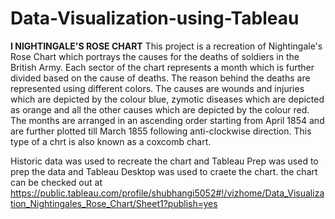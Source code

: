# Data-Visualization-using-Tableau

**I NIGHTINGALE'S ROSE CHART**
 This project is a recreation of Nightingale's Rose Chart which portrays the causes for the deaths of soldiers in the British Army. Each sector of the chart represents a month which is further divided based on the cause of deaths. The reason behind the deaths are represented using different colors. The causes are wounds and injuries which are depicted by the colour blue, zymotic diseases which are depicted as orange and all the other causes which are depicted by the colour red. The months are arranged in an ascending order starting from April 1854 and are further plotted till March 1855 following anti-clockwise direction. This type of a chrt is also known as a coxcomb chart. 

Historic data was used to recreate the chart and Tableau Prep was used to prep the data and Tableau Desktop was used to craete the chart. the chart can be checked out at https://public.tableau.com/profile/shubhangi5052#!/vizhome/Data_Visualization_Nightingales_Rose_Chart/Sheet1?publish=yes
